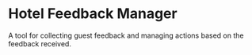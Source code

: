 # Hotel Feedback Manager

A tool for collecting guest feedback and managing actions based on the feedback received.